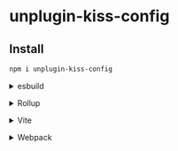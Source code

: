 # unplugin-kiss-config

## Install

```sh
npm i unplugin-kiss-config
```

<details>
<summary>esbuild</summary><br>

```js
// esbuild.config.js
import { build } from 'esbuild'
import { KissConfigPlugin } from 'unplugin-kiss-config/esbuild'

build({
  plugins: [
    KissConfigPlugin(/* options */)
  ],
})
```

<br></details>

<details>
<summary>Rollup</summary><br>

```js
// rollup.config.js
import { KissConfigPlugin } from 'unplugin-kiss-config/rollup'

export default {
  plugins: [
    KissConfigPlugin(/* options */)
  ],
}
```

<br></details>

<details>
<summary>Vite</summary><br>

```js
// vite.config.ts
import { KissConfigPlugin } from 'unplugin-kiss-config/vite'

export default defineConfig({
  plugins: [
    KissConfigPlugin(/* options */)
  ],
})
```

<br></details>

<details>
<summary>Webpack</summary><br>

```js
// webpack.config.js
const { KissConfigPlugin } = require('unplugin-kiss-config/webpack')

module.exports = {
  plugins: [
    KissConfigPlugin(/* options */),
  ],
}
```

<br></details>
